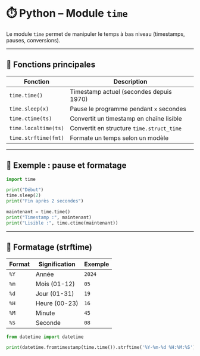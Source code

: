 # ⏱️ Python – Module `time`

Le module `time` permet de manipuler le temps à bas niveau (timestamps, pauses, conversions).

---

## 🔹 Fonctions principales

| Fonction             | Description                                       |
|----------------------|---------------------------------------------------|
| `time.time()`        | Timestamp actuel (secondes depuis 1970)           |
| `time.sleep(x)`      | Pause le programme pendant `x` secondes           |
| `time.ctime(ts)`     | Convertit un timestamp en chaîne lisible          |
| `time.localtime(ts)` | Convertit en structure `time.struct_time`         |
| `time.strftime(fmt)` | Formate un temps selon un modèle                  |

---

## 🧠 Exemple : pause et formatage

```python
import time

print("Début")
time.sleep(2)
print("Fin après 2 secondes")

maintenant = time.time()
print("Timestamp :", maintenant)
print("Lisible :", time.ctime(maintenant))
```

---

## 🔧 Formatage (strftime)

| Format | Signification    | Exemple     |
|--------|------------------|-------------|
| `%Y`   | Année            | `2024`      |
| `%m`   | Mois (01-12)     | `05`        |
| `%d`   | Jour (01-31)     | `19`        |
| `%H`   | Heure (00-23)    | `16`        |
| `%M`   | Minute           | `45`        |
| `%S`   | Seconde          | `08`        |

```python
from datetime import datetime

print(datetime.fromtimestamp(time.time()).strftime('%Y-%m-%d %H:%M:%S'))
```
